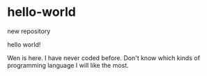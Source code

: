 # hello-world
new repository

hello world!

Wen is here. I have never coded before.
Don't know which kinds of programming language I will like the most.
